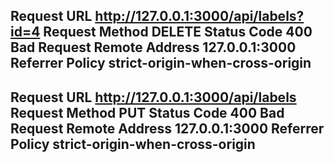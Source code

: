 Request URL
http://127.0.0.1:3000/api/labels?id=4
Request Method
DELETE
Status Code
400 Bad Request
Remote Address
127.0.0.1:3000
Referrer Policy
strict-origin-when-cross-origin
----------
Request URL
http://127.0.0.1:3000/api/labels
Request Method
PUT
Status Code
400 Bad Request
Remote Address
127.0.0.1:3000
Referrer Policy
strict-origin-when-cross-origin
-----
